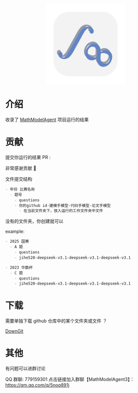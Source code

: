 
<p align="center">
    <img src="./docs/icon.png" height="250px">
</p>

# 介绍

收录了 [MathModelAgent](https://github.com/jihe520/MathModelAgent) 项目运行的结果


# 贡献

提交你运行的结果 PR :

非常感谢贡献 🎉

文件提交结构

```md
- 年份 比赛名称
  - 题号
    - questions
    - 你的github id-建模手模型-代码手模型-论文手模型
      - 在当前文件夹下，放入运行的工作文件夹中文件
```
没有的文件夹，你创建就可以

example:

```md
- 2025 国赛
  - A 题
    - questions
    - jihe520-deepseek-v3.1-deepseek-v3.1-deepseek-v3.1
```

```md
- 2023 华数杯
  - C 题
    - questions
    - jihe520-deepseek-v3.1-deepseek-v3.1-deepseek-v3.1
```


# 下载

需要单独下载 github 仓库中的某个文件夹或文件 ？

[DownGit](https://minhaskamal.github.io/DownGit/#/home)


# 其他

有问题可以进群讨论

QQ 群聊: 779159301
点击链接加入群聊【MathModelAgent3】：https://qm.qq.com/q/5noq891j
